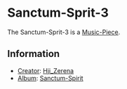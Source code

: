 # Sanctum-Sprit-3

The Sanctum-Sprit-3 is a [Music-Piece](90000010.md).

## Information

- [Creator](600098.md): [Hji_Zerena](70000082.md)
- [Album](90000044.md): [Sanctum-Spirit](91000013.md)
